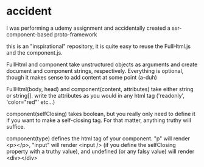 # accident
I was performing a udemy assignment and accidentally created a ssr-component-based proto-framework

this is an "inspirational" repository, it is quite easy to reuse the FullHtml.js and the component.js.

FullHtml and component take unstructured objects as arguments and create document and component strings, respectively. Everything is optional, though it makes sense to add content at some point (a-duh)

FullHtml(body, head) and component(content, attributes) take either string or string[]. write the attributes as you would in any html tag ('readonly', 'color="red"' etc...)

component(selfClosing) takes boolean, but you really only need to define it if you want to make a self-closing tag. For that matter, anything truthy will suffice.

component(type) defines the html tag of your component. "p" will render \<p>\</p>, "input" will render \<input /> (if you define the selfClosing property with a truthy value), and undefined (or any falsy value) will render \<div>\</div>

